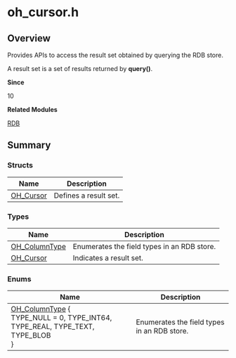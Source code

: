 # oh_cursor.h


## Overview

Provides APIs to access the result set obtained by querying the RDB store.

A result set is a set of results returned by **query()**.

**Since**

10

**Related Modules**

[RDB](_r_d_b.md)


## Summary


### Structs

| Name| Description|
| -------- | -------- |
| [OH_Cursor](_o_h___cursor.md) | Defines a result set.|


### Types

| Name| Description|
| -------- | -------- |
| [OH_ColumnType](_r_d_b.md#oh_columntype) | Enumerates the field types in an RDB store.|
| [OH_Cursor](_r_d_b.md#oh_cursor) | Indicates a result set.|


### Enums

| Name| Description|
| -------- | -------- |
| [OH_ColumnType](_r_d_b.md#oh_columntype) {<br>TYPE_NULL = 0, TYPE_INT64, TYPE_REAL, TYPE_TEXT,<br>TYPE_BLOB<br>} | Enumerates the field types in an RDB store.|
